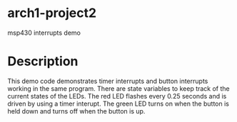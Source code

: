 # arch1-project2
msp430 interrupts demo

# Description

This demo code demonstrates timer interrupts and button interrupts working in the same program. There are state variables to keep track of the current states of the LEDs. The red LED flashes every 0.25 seconds and is driven by using a timer interupt. The green LED turns on when the button is held down and turns off when the button is up. 